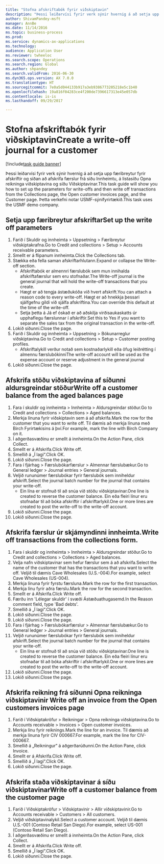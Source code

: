 ```yaml
--- 
title: "Stofna afskriftabók fyrir viðskiptavin"
description: "Þessi leiðarvísi fyrir verk sýnir hvernig á að setja upp færibreytur fyrir afskriftir og síðan að afskrifa færslur frá síðu Innheimtu, á listasíðu Opna reikninga viðskiptavina og síðu Viðskiptavinar."
author: ShivamPandey-msft
manager: AnnBe
ms.date: 11/14/2016
ms.topic: business-process
ms.prod: 
ms.service: dynamics-ax-applications
ms.technology: 
audience: Application User
ms.reviewer: twheeloc
ms.search.scope: Operations
ms.search.region: Global
ms.author: shpandey
ms.search.validFrom: 2016-06-30
ms.dyn365.ops.version: AX 7.0.0
ms.translationtype: HT
ms.sourcegitcommit: 7e0a5d044133b917a3eb9386773205218e5c1b40
ms.openlocfilehash: 19a816f04283ce4f200de7396617313e45e057db
ms.contentlocale: is-is
ms.lasthandoff: 09/29/2017

---
```

# <a name="create-a-write-off-journal-for-a-customer"></a><span data-ttu-id="7362e-103">Stofna afskriftabók fyrir viðskiptavin</span><span class="sxs-lookup"><span data-stu-id="7362e-103">Create a write-off journal for a customer</span></span>

[!include[task guide banner](../../includes/task-guide-banner.md)]

<span data-ttu-id="7362e-104">Þessi leiðarvísi fyrir verk sýnir hvernig á að setja upp færibreytur fyrir afskriftir og síðan að afskrifa færslur frá síðu Innheimtu, á listasíðu Opna reikninga viðskiptavina og síðu Viðskiptavinar.</span><span class="sxs-lookup"><span data-stu-id="7362e-104">This task guide will show you how to set up the parameters for write-offs and then write off transactions from the Collections page, the Open customer invoices page, and the Customer page.</span></span> <span data-ttu-id="7362e-105">Þetta verkefni notar USMF-sýnifyrirtækið.</span><span class="sxs-lookup"><span data-stu-id="7362e-105">This task uses the USMF demo company.</span></span>


## <a name="set-up-the-write-off-parameters"></a><span data-ttu-id="7362e-106">Setja upp færibreytur afskriftar</span><span class="sxs-lookup"><span data-stu-id="7362e-106">Set up the write off parameters</span></span>
1. <span data-ttu-id="7362e-107">Farið í Skuldir og innheimta > Uppsetning > Færibreytur viðskiptakrafna.</span><span class="sxs-lookup"><span data-stu-id="7362e-107">Go to Credit and collections > Setup > Accounts receivable parameters.</span></span>
2. <span data-ttu-id="7362e-108">Smellt er á flipanum innheimta.</span><span class="sxs-lookup"><span data-stu-id="7362e-108">Click the Collections tab.</span></span>
3. <span data-ttu-id="7362e-109">Stækka eða fella saman afskriftarhlutann.</span><span class="sxs-lookup"><span data-stu-id="7362e-109">Expand or collapse the Write-off section.</span></span>
    * <span data-ttu-id="7362e-110">Afskriftabók er almennri færslubók sem mun innihalda afskriftafærslur sem eru stofnaðar.</span><span class="sxs-lookup"><span data-stu-id="7362e-110">The Write-off journal is the general journal that will hold the write-off transactions that you create.</span></span>  
    * <span data-ttu-id="7362e-111">Hægt er að tengja ástæðukóða við hvert afskrift.</span><span class="sxs-lookup"><span data-stu-id="7362e-111">You can attach a reason code to every write-off.</span></span> <span data-ttu-id="7362e-112">Hægt er að hnekkja þessari sjálfgefnu gildi við sjálfa afskriftina.</span><span class="sxs-lookup"><span data-stu-id="7362e-112">You can override this default at the time of the write-off.</span></span>  
    * <span data-ttu-id="7362e-113">Setja þetta á Já ef óskað er að aðskilja virðisaukaskatts úr upphaflegu færslunnar í afskriftir.</span><span class="sxs-lookup"><span data-stu-id="7362e-113">Set this to Yes if you want to separate the sales tax from the original transaction in the write-off.</span></span>  
4. <span data-ttu-id="7362e-114">Lokið síðunni.</span><span class="sxs-lookup"><span data-stu-id="7362e-114">Close the page.</span></span>
5. <span data-ttu-id="7362e-115">Farið í Skuldir og innheimta > Uppsetning > Bókunarreglur viðskiptavina.</span><span class="sxs-lookup"><span data-stu-id="7362e-115">Go to Credit and collections > Setup > Customer posting profiles.</span></span>
    * <span data-ttu-id="7362e-116">Afskriftalykill verður notað sem kostnaðarlykill eða öfug leiðrétting í almennu færslubókinni</span><span class="sxs-lookup"><span data-stu-id="7362e-116">The write-off account will be used as the expense account or reserve adjustment in the general journal</span></span>   
6. <span data-ttu-id="7362e-117">Lokið síðunni.</span><span class="sxs-lookup"><span data-stu-id="7362e-117">Close the page.</span></span>

## <a name="write-off-a-customer-balance-from-the-aged-balances-page"></a><span data-ttu-id="7362e-118">Afskrifa stöðu viðskiptavina af síðunni aldursgreindar stöður</span><span class="sxs-lookup"><span data-stu-id="7362e-118">Write off a customer balance from the aged balances page</span></span>
1. <span data-ttu-id="7362e-119">Fara í skuldir og innheimta > Innheimta > Aldursgreindar stöður.</span><span class="sxs-lookup"><span data-stu-id="7362e-119">Go to Credit and collections > Collections > Aged balances.</span></span>
2. <span data-ttu-id="7362e-120">Merkja línuna fyrir viðskiptavin sem á að afskrifa.</span><span class="sxs-lookup"><span data-stu-id="7362e-120">Mark the row for the customer that you want to write off.</span></span> <span data-ttu-id="7362e-121">Til dæmis að merkja línuna með Birch Fyrirtækisins á því.</span><span class="sxs-lookup"><span data-stu-id="7362e-121">For example, mark the line with Birch Company on it.</span></span>
3. <span data-ttu-id="7362e-122">Í aðgerðasvæðinu er smellt á innheimta.</span><span class="sxs-lookup"><span data-stu-id="7362e-122">On the Action Pane, click Collect.</span></span>
4. <span data-ttu-id="7362e-123">Smellt er á Afskrifa.</span><span class="sxs-lookup"><span data-stu-id="7362e-123">Click Write off.</span></span>
5. <span data-ttu-id="7362e-124">Smellið á „Í lagi“.</span><span class="sxs-lookup"><span data-stu-id="7362e-124">Click OK.</span></span>
6. <span data-ttu-id="7362e-125">Lokið síðunni.</span><span class="sxs-lookup"><span data-stu-id="7362e-125">Close the page.</span></span>
7. <span data-ttu-id="7362e-126">Fara í fjárhag > Færslubókarfærslur > Almennar færslubækur.</span><span class="sxs-lookup"><span data-stu-id="7362e-126">Go to General ledger > Journal entries > General journals.</span></span>
8. <span data-ttu-id="7362e-127">Veljið rununúmer færslubókar fyrir færslubók sem inniheldur afskrift.</span><span class="sxs-lookup"><span data-stu-id="7362e-127">Select the journal batch number for the journal that contains your write-off.</span></span>
    * <span data-ttu-id="7362e-128">Ein lína er stofnuð til að snúa við stöðu viðskiptavinar.</span><span class="sxs-lookup"><span data-stu-id="7362e-128">One line is created to reverse the customer balance.</span></span> <span data-ttu-id="7362e-129">Ein eða fleiri línur eru stofnaðar til að bóka afskriftir í afskriftarlykil.</span><span class="sxs-lookup"><span data-stu-id="7362e-129">One or more lines are created to post the write-off to the write-off account.</span></span>  
9. <span data-ttu-id="7362e-130">Lokið síðunni.</span><span class="sxs-lookup"><span data-stu-id="7362e-130">Close the page.</span></span>
10. <span data-ttu-id="7362e-131">Lokið síðunni.</span><span class="sxs-lookup"><span data-stu-id="7362e-131">Close the page.</span></span>

## <a name="write-off-transactions-from-the-collections-form"></a><span data-ttu-id="7362e-132">Afskrifa færslur úr skjámyndinni innheimta.</span><span class="sxs-lookup"><span data-stu-id="7362e-132">Write off transactions from the collections form.</span></span>
1. <span data-ttu-id="7362e-133">Fara í skuldir og innheimta > Innheimta > Aldursgreindar stöður.</span><span class="sxs-lookup"><span data-stu-id="7362e-133">Go to Credit and collections > Collections > Aged balances.</span></span>
2. <span data-ttu-id="7362e-134">Velja nafn viðskiptavinar sem hefur færslur sem á að afskrifa.</span><span class="sxs-lookup"><span data-stu-id="7362e-134">Select the name of the customer that has the transactions that you want to write off.</span></span> <span data-ttu-id="7362e-135">Veljið til dæmis Cave Wholesales (U.S.-004).</span><span class="sxs-lookup"><span data-stu-id="7362e-135">For example, select Cave Wholesales (US-004).</span></span>
3. <span data-ttu-id="7362e-136">Merkja línuna fyrir fyrstu færsluna.</span><span class="sxs-lookup"><span data-stu-id="7362e-136">Mark the row for the first transaction.</span></span>
4. <span data-ttu-id="7362e-137">Merkja línu fyrir aðra færslu.</span><span class="sxs-lookup"><span data-stu-id="7362e-137">Mark the row for the second transaction.</span></span>
5. <span data-ttu-id="7362e-138">Smellt er á Afskrifa.</span><span class="sxs-lookup"><span data-stu-id="7362e-138">Click Write off.</span></span>
6. <span data-ttu-id="7362e-139">Færðu inn 'Lélegar skuldir' í svæði Ástæðuathugasemd.</span><span class="sxs-lookup"><span data-stu-id="7362e-139">In the Reason comment field, type 'Bad debts'.</span></span>
7. <span data-ttu-id="7362e-140">Smellið á „Í lagi“.</span><span class="sxs-lookup"><span data-stu-id="7362e-140">Click OK.</span></span>
8. <span data-ttu-id="7362e-141">Lokið síðunni.</span><span class="sxs-lookup"><span data-stu-id="7362e-141">Close the page.</span></span>
9. <span data-ttu-id="7362e-142">Lokið síðunni.</span><span class="sxs-lookup"><span data-stu-id="7362e-142">Close the page.</span></span>
10. <span data-ttu-id="7362e-143">Fara í fjárhag > Færslubókarfærslur > Almennar færslubækur.</span><span class="sxs-lookup"><span data-stu-id="7362e-143">Go to General ledger > Journal entries > General journals.</span></span>
11. <span data-ttu-id="7362e-144">Veljið rununúmer færslubókar fyrir færslubók sem inniheldur afskrift.</span><span class="sxs-lookup"><span data-stu-id="7362e-144">Select the journal batch number for the journal that contains your write-off.</span></span>
    * <span data-ttu-id="7362e-145">Ein lína er stofnuð til að snúa við stöðu viðskiptavinar.</span><span class="sxs-lookup"><span data-stu-id="7362e-145">One line is created to reverse the customer balance.</span></span> <span data-ttu-id="7362e-146">Ein eða fleiri línur eru stofnaðar til að bóka afskriftir í afskriftarlykil.</span><span class="sxs-lookup"><span data-stu-id="7362e-146">One or more lines are created to post the write-off to the write-off account.</span></span>  
12. <span data-ttu-id="7362e-147">Lokið síðunni.</span><span class="sxs-lookup"><span data-stu-id="7362e-147">Close the page.</span></span>
13. <span data-ttu-id="7362e-148">Lokið síðunni.</span><span class="sxs-lookup"><span data-stu-id="7362e-148">Close the page.</span></span>

## <a name="write-off-an-invoice-from-the-open-customers-invoices-page"></a><span data-ttu-id="7362e-149">Afskrifa reikning frá síðunni Opna reikninga viðskiptavinir </span><span class="sxs-lookup"><span data-stu-id="7362e-149">Write off an invoice from the Open customers invoices page</span></span>
1. <span data-ttu-id="7362e-150">Farið í Viðskiptakröfur > Reikningar > Opna reikninga viðskiptavina.</span><span class="sxs-lookup"><span data-stu-id="7362e-150">Go to Accounts receivable > Invoices > Open customer invoices.</span></span>
2. <span data-ttu-id="7362e-151">Merkja línu fyrir reiknings.</span><span class="sxs-lookup"><span data-stu-id="7362e-151">Mark the line for an invoice.</span></span> <span data-ttu-id="7362e-152">Til dæmis að merkja línuna fyrir CIV 000667.</span><span class="sxs-lookup"><span data-stu-id="7362e-152">For example, mark the line for CIV-000667.</span></span>
3. <span data-ttu-id="7362e-153">Smellið á „Reikningur“ á aðgerðarúðunni.</span><span class="sxs-lookup"><span data-stu-id="7362e-153">On the Action Pane, click Invoice.</span></span>
4. <span data-ttu-id="7362e-154">Smellt er á Afskrifa.</span><span class="sxs-lookup"><span data-stu-id="7362e-154">Click Write off.</span></span>
5. <span data-ttu-id="7362e-155">Smellið á „Í lagi“.</span><span class="sxs-lookup"><span data-stu-id="7362e-155">Click OK.</span></span>
6. <span data-ttu-id="7362e-156">Lokið síðunni.</span><span class="sxs-lookup"><span data-stu-id="7362e-156">Close the page.</span></span>

## <a name="write-off-a-customer-balance-from-the-customer-page"></a><span data-ttu-id="7362e-157">Afskrifa staða viðskiptavinar á síðu viðskiptavinar</span><span class="sxs-lookup"><span data-stu-id="7362e-157">Write off a customer balance from the customer page</span></span>
1. <span data-ttu-id="7362e-158">Farið í Viðskiptakröfur > Viðskiptavinir > Allir viðskiptavinir.</span><span class="sxs-lookup"><span data-stu-id="7362e-158">Go to Accounts receivable > Customers > All customers.</span></span>
2. <span data-ttu-id="7362e-159">Veljið viðskiptavinalykil.</span><span class="sxs-lookup"><span data-stu-id="7362e-159">Select a customer account.</span></span> <span data-ttu-id="7362e-160">Veljið til dæmis U.S.-001 (Contoso Retail San Diego).</span><span class="sxs-lookup"><span data-stu-id="7362e-160">For example, select US-001 (Contoso Retail San Diego).</span></span>
3. <span data-ttu-id="7362e-161">Í aðgerðasvæðinu er smellt á innheimta.</span><span class="sxs-lookup"><span data-stu-id="7362e-161">On the Action Pane, click Collect.</span></span>
4. <span data-ttu-id="7362e-162">Smellt er á Afskrifa.</span><span class="sxs-lookup"><span data-stu-id="7362e-162">Click Write off.</span></span>
5. <span data-ttu-id="7362e-163">Smellið á „Í lagi“.</span><span class="sxs-lookup"><span data-stu-id="7362e-163">Click OK.</span></span>
6. <span data-ttu-id="7362e-164">Lokið síðunni.</span><span class="sxs-lookup"><span data-stu-id="7362e-164">Close the page.</span></span>


